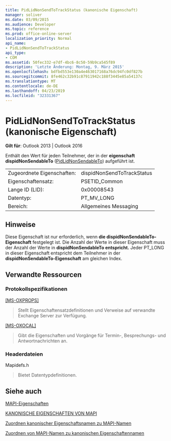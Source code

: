```yaml
---
title: PidLidNonSendToTrackStatus (kanonische Eigenschaft)
manager: soliver
ms.date: 03/09/2015
ms.audience: Developer
ms.topic: reference
ms.prod: office-online-server
localization_priority: Normal
api_name:
- PidLidNonSendToTrackStatus
api_type:
- COM
ms.assetid: 50fec332-e7df-4bc6-8c50-59b9ca545f89
description: 'Letzte Änderung: Montag, 9. März 2015'
ms.openlocfilehash: bdfbd553e130a4e463017168a76dc94fc0df827b
ms.sourcegitcommit: 8fe462c32b91c87911942c188f3445e85a54137c
ms.translationtype: MT
ms.contentlocale: de-DE
ms.lasthandoff: 04/23/2019
ms.locfileid: "32331367"
---
```

# <a name="pidlidnonsendtotrackstatus-canonical-property"></a>PidLidNonSendToTrackStatus (kanonische Eigenschaft)

  
  
**Gilt für**: Outlook 2013 | Outlook 2016 
  
Enthält den Wert für jeden Teilnehmer, der in der **eigenschaft dispidNonSendableTo** ([PidLidNonSendableTo](pidlidnonsendableto-canonical-property.md)) aufgeführt ist.
  
|||
|:-----|:-----|
|Zugeordnete Eigenschaften:  <br/> |dispidNonSendToTrackStatus  <br/> |
|Eigenschaftensatz:  <br/> |PSETID_Common  <br/> |
|Lange ID (LID):  <br/> |0x00008543  <br/> |
|Datentyp:  <br/> |PT_MV_LONG  <br/> |
|Bereich:  <br/> |Allgemeines Messaging  <br/> |
   
## <a name="remarks"></a>Hinweise

Diese Eigenschaft ist nur erforderlich, wenn **die dispidNonSendableTo-Eigenschaft** festgelegt ist. Die Anzahl der Werte in dieser Eigenschaft muss der Anzahl der Werte in **dispidNonSendableTo entspricht.** Jeder PT_LONG in dieser Eigenschaft entspricht dem Teilnehmer in der **dispidNonSendableTo-Eigenschaft** am gleichen Index. 
  
## <a name="related-resources"></a>Verwandte Ressourcen

### <a name="protocol-specifications"></a>Protokollspezifikationen

[[MS-OXPROPS]](https://msdn.microsoft.com/library/f6ab1613-aefe-447d-a49c-18217230b148%28Office.15%29.aspx)
  
> Stellt Eigenschaftensatzdefinitionen und Verweise auf verwandte Exchange Server zur Verfügung.
    
[[MS-OXOCAL]](https://msdn.microsoft.com/library/09861fde-c8e4-4028-9346-e7c214cfdba1%28Office.15%29.aspx)
  
> Gibt die Eigenschaften und Vorgänge für Termin-, Besprechungs- und Antwortnachrichten an.
    
### <a name="header-files"></a>Headerdateien

Mapidefs.h
  
> Bietet Datentypdefinitionen.
    
## <a name="see-also"></a>Siehe auch



[MAPI-Eigenschaften](mapi-properties.md)
  
[KANONISCHE EIGENSCHAFTEN VON MAPI](mapi-canonical-properties.md)
  
[Zuordnen kanonischer Eigenschaftsnamen zu MAPI-Namen](mapping-canonical-property-names-to-mapi-names.md)
  
[Zuordnen von MAPI-Namen zu kanonischen Eigenschaftennamen](mapping-mapi-names-to-canonical-property-names.md)

